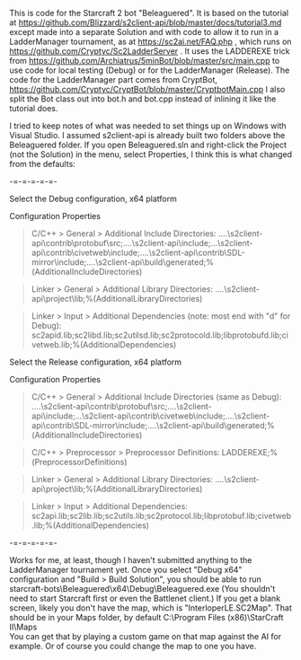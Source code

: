 This is code for the Starcraft 2 bot "Beleaguered".
It is based on the tutorial at
https://github.com/Blizzard/s2client-api/blob/master/docs/tutorial3.md
except made into a separate Solution and with code to allow it to run
in a LadderManager tournament, as at https://sc2ai.net/FAQ.php ,
which runs on https://github.com/Cryptyc/Sc2LadderServer .
It uses the LADDEREXE trick from https://github.com/Archiatrus/5minBot/blob/master/src/main.cpp
to use code for local testing (Debug) or for the LadderManager (Release).
The code for the LadderManager part comes from CryptBot,
https://github.com/Cryptyc/CryptBot/blob/master/CryptbotMain.cpp
I also split the Bot class out into bot.h and bot.cpp
instead of inlining it like the tutorial does.


I tried to keep notes of what was needed to set things up
on Windows with Visual Studio.
I assumed s2client-api is already built
two folders above the Beleaguered folder.
If you open Beleaguered.sln and right-click the Project (not the Solution)
in the menu, select Properties, I think this is what changed from the defaults:

-=-=-=-=-=-

Select the Debug configuration, x64 platform

Configuration Properties
> C/C++ > General > Additional Include Directories:
..\..\s2client-api\contrib\protobuf\src;..\..\s2client-api\include;.\..\s2client-api\contrib\civetweb\include;..\..\s2client-api\contrib\SDL-mirror\include;..\..\s2client-api\build\generated;%(AdditionalIncludeDirectories)

> Linker > General > Additional Library Directories:
..\..\s2client-api\project\lib;%(AdditionalLibraryDirectories)

> Linker > Input > Additional Dependencies (note: most end with "d" for Debug): sc2apid.lib;sc2libd.lib;sc2utilsd.lib;sc2protocold.lib;libprotobufd.lib;civetweb.lib;%(AdditionalDependencies)

	
Select the Release configuration, x64 platform

Configuration Properties
> C/C++ > General > Additional Include Directories (same as Debug):
..\..\s2client-api\contrib\protobuf\src;..\..\s2client-api\include;.\..\s2client-api\contrib\civetweb\include;..\..\s2client-api\contrib\SDL-mirror\include;..\..\s2client-api\build\generated;%(AdditionalIncludeDirectories)

> C/C++ > Preprocessor > Preprocessor Definitions:
LADDEREXE;%(PreprocessorDefinitions)
  
> Linker > General > Additional Library Directories:
..\..\s2client-api\project\lib;%(AdditionalLibraryDirectories)

> Linker > Input > Additional Dependencies:
sc2api.lib;sc2lib.lib;sc2utils.lib;sc2protocol.lib;libprotobuf.lib;civetweb.lib;%(AdditionalDependencies)

-=-=-=-=-=-

Works for me, at least, though I haven't submitted anything to the LadderManager tournament yet.
Once you select "Debug x64" configuration and "Build > Build Solution",
you should be able to run starcraft-bots\Beleaguered\x64\Debug\Beleaguered.exe
(You shouldn't need to start Starcraft first or even the Battlenet client.)
If you get a blank screen, likely you don't have the map,
which is "InterloperLE.SC2Map". That should be in your Maps folder,
by default C:\Program Files (x86)\StarCraft II\Maps\
You can get that by playing a custom game on that map against the AI for example.
Or of course you could change the map to one you have.
